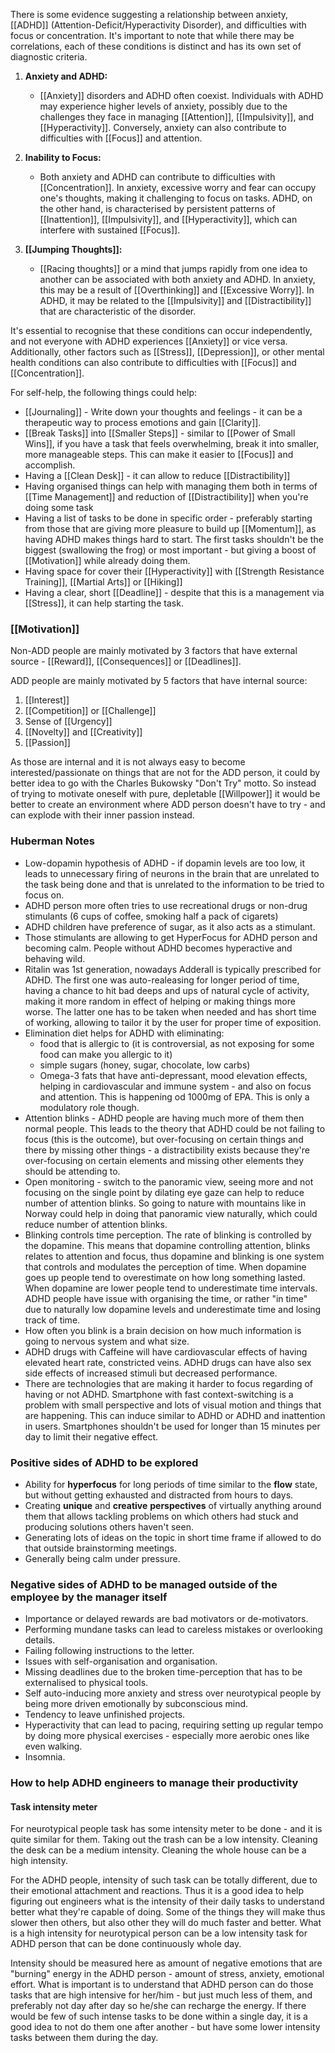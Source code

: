 There is some evidence suggesting a relationship between anxiety, [[ADHD]] (Attention-Deficit/Hyperactivity Disorder), and difficulties with focus or concentration. It's important to note that while there may be correlations, each of these conditions is distinct and has its own set of diagnostic criteria.

1. **Anxiety and ADHD:**
   - [[Anxiety]] disorders and ADHD often coexist. Individuals with ADHD may experience higher levels of anxiety, possibly due to the challenges they face in managing [[Attention]], [[Impulsivity]], and [[Hyperactivity]]. Conversely, anxiety can also contribute to difficulties with [[Focus]] and attention.

2. **Inability to Focus:**
   - Both anxiety and ADHD can contribute to difficulties with [[Concentration]]. In anxiety, excessive worry and fear can occupy one's thoughts, making it challenging to focus on tasks. ADHD, on the other hand, is characterised by persistent patterns of [[Inattention]], [[Impulsivity]], and [[Hyperactivity]], which can interfere with sustained [[Focus]].

3. **[[Jumping Thoughts]]:**
   - [[Racing thoughts]] or a mind that jumps rapidly from one idea to another can be associated with both anxiety and ADHD. In anxiety, this may be a result of [[Overthinking]] and [[Excessive Worry]]. In ADHD, it may be related to the [[Impulsivity]] and [[Distractibility]] that are characteristic of the disorder.

It's essential to recognise that these conditions can occur independently, and not everyone with ADHD experiences [[Anxiety]] or vice versa. Additionally, other factors such as [[Stress]], [[Depression]], or other mental health conditions can also contribute to difficulties with [[Focus]] and [[Concentration]].

For self-help, the following things could help:
* [[Journaling]] - Write down your thoughts and feelings - it can be a therapeutic way to process emotions and gain [[Clarity]].
* [[Break Tasks]] into [[Smaller Steps]] - similar to [[Power of Small Wins]], if you have a task that feels overwhelming, break it into smaller, more manageable steps. This can make it easier to [[Focus]] and accomplish.
* Having a [[Clean Desk]] - it can allow to reduce [[Distractibility]]
* Having organised things can help with managing them both in terms of [[Time Management]] and reduction of [[Distractibility]] when you're doing some task
* Having a list of tasks to be done in specific order - preferably starting from those that are giving more pleasure to build up [[Momentum]], as having ADHD makes things hard to start. The first tasks shouldn't be the biggest (swallowing the frog) or most important - but giving a boost of [[Motivation]] while already doing them.
* Having space for cover their [[Hyperactivity]] with [[Strength Resistance Training]], [[Martial Arts]] or [[Hiking]]
* Having a clear, short [[Deadline]] - despite that this is a management via [[Stress]], it can help starting the task.

### [[Motivation]]
Non-ADD people are mainly motivated by 3 factors that have external source - [[Reward]], [[Consequences]] or [[Deadlines]].

ADD people are mainly motivated by 5 factors that have internal source:
1. [[Interest]]
2. [[Competition]] or [[Challenge]]
3. Sense of [[Urgency]]
4. [[Novelty]] and [[Creativity]]
5. [[Passion]]

As those are internal and it is not always easy to become interested/passionate on things that are not for the ADD person, it could by better idea to go with the Charles Bukowsky "Don't Try" motto. So instead of trying to motivate oneself with pure, depletable [[Willpower]] it would be better to create an environment where ADD person doesn't have to try - and can explode with their inner passion instead.

### Huberman Notes

* Low-dopamin hypothesis of ADHD - if dopamin levels are too low, it leads to unnecessary firing of neurons in the brain that are unrelated to the task being done and that is unrelated to the information to be tried to focus on. 
* ADHD person more often tries to use recreational drugs or non-drug stimulants (6 cups of coffee, smoking half a pack of cigarets)
* ADHD children have preference of sugar, as it also acts as a stimulant.
* Those stimulants are allowing to get HyperFocus for ADHD person and becoming calm. People without ADHD becomes hyperactive and behaving wild.
* Ritalin was 1st generation, nowadays Adderall is typically prescribed for ADHD. The first one was auto-realeasing for longer period of time, having a chance to hit bad deeps and ups of natural cycle of activity, making it more random in effect of helping or making things more worse. The latter one has to be taken when needed and has short time of working, allowing to tailor it by the user for proper time of exposition.
* Elimination diet helps for ADHD with eliminating:
	* food that is allergic to (it is controversial, as not exposing for some food can make you allergic to it)
	* simple sugars (honey, sugar, chocolate, low carbs)
	* Omega-3 fats that have anti-depressant, mood elevation effects, helping in cardiovascular and immune system - and also on focus and attention. This is happening od 1000mg of EPA. This is only a modulatory role though.
* Attention blinks - ADHD people are having much more of them then normal people. This leads to the theory that ADHD could be not failing to focus (this is the outcome), but over-focusing on certain things and there by missing other things - a distractibility exists because they're over-focusing on certain elements and missing other elements they should be attending to.
* Open monitoring - switch to the panoramic view, seeing more and not focusing on the single point by dilating eye gaze can help to reduce number of attention blinks. So going to nature with mountains like in Norway could help in doing that panoramic view naturally, which could reduce number of attention blinks.
* Blinking controls time perception. The rate of blinking is controlled by the dopamine. This means that dopamine controlling attention, blinks relates to attention and focus, thus dopamine and blinking is one system that controls and modulates the perception of time. When dopamine goes up people tend to overestimate on how long something lasted. When dopamine are lower people tend to underestimate time intervals. ADHD people have issue with organising the time, or rather "in time" due to naturally low dopamine levels and underestimate time and losing track of time.
* How often you blink is a brain decision on how much information is going to nervous system and what size.
* ADHD drugs with Caffeine will have cardiovascular effects of having elevated heart rate, constricted veins. ADHD drugs can have also sex side effects of increased stimuli but decreased performance.
* There are technologies that are making it harder to focus regarding of having or not ADHD. Smartphone with fast context-switching is a problem with small perspective and lots of visual motion and things that are happening. This can induce similar to ADHD or ADHD and inattention in users. Smartphones shouldn't be used for longer than 15 minutes per day to limit their negative effect.

### Positive sides of ADHD to be explored
* Ability for **hyperfocus** for long periods of time similar to the **flow** state, but without getting exhausted and distracted from hours to days.
* Creating **unique** and **creative** **perspectives** of virtually anything around them that allows tackling problems on which others had stuck and producing solutions others haven't seen.
* Generating lots of ideas on the topic in short time frame if allowed to do that outside brainstorming meetings.
* Generally being calm under pressure.

### Negative sides of ADHD to be managed outside of the employee by the manager itself
* Importance or delayed rewards are bad motivators or de-motivators.
* Performing mundane tasks can lead to careless mistakes or overlooking details.
* Failing following instructions to the letter.
* Issues with self-organisation and organisation.
* Missing deadlines due to the broken time-perception that has to be externalised to physical tools.
* Self auto-inducing more anxiety and stress over neurotypical people by being more driven emotionally by subconscious mind.
* Tendency to leave unfinished projects.
* Hyperactivity that can lead to pacing, requiring setting up regular tempo by doing more physical exercises - especially more aerobic ones like even walking.
* Insomnia.

### How to help ADHD engineers to manage their productivity

#### Task intensity meter
For neurotypical people task has some intensity meter to be done - and it is quite similar for them. Taking out the trash can be a low intensity. Cleaning the desk can be a medium intensity. Cleaning the whole house can be a high intensity.

For the ADHD people, intensity of such task can be totally different, due to their emotional attachment and reactions. Thus it is a good idea to help figuring out engineers what is the intensity of their daily tasks to understand better what they're capable of doing. Some of the things they will make thus slower then others, but also other they will do much faster and better. What is a high intensity for neurotypical person can be a low intensity task for ADHD person that can be done continuously whole day.

Intensity should be measured here as amount of negative emotions that are "burning" energy in the ADHD person - amount of stress, anxiety, emotional effort. What is important is to understand that ADHD person can do those tasks that are high intensive for her/him - but just much less of them, and preferably not day after day so he/she can recharge the energy. If there would be few of such intense tasks to be done within a single day, it is a good idea to not do them one after another - but have some lower intensity tasks between them during the day.